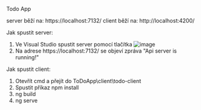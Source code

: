 Todo App

server běží na: https://localhost:7132/
client běží na: http://localhost:4200/

Jak spustit server:
1) Ve Visual Studio spustit server pomocí tlačítka ![image](https://github.com/user-attachments/assets/98afd407-d019-428f-af42-bfcfd6187341)
2) Na adrese https://localhost:7132/ se objeví zpráva "Api server is running!" 

Jak spustit client:
1) Otevřít cmd a přejít do ToDoApp\client\todo-client
2) Spustit příkaz npm install
3) ng build
4) ng serve

